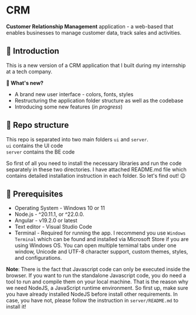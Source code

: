 # CRM

<b>Customer Relationship Management</b> application - a web-based that enables businesses to manage customer data, track sales and activities. 

## 📖 Introduction

This is a new version of a CRM application that I built during my internship at a tech company.

<b>🚀 What's new?</b>

- A brand new user interface - colors, fonts, styles
- Restructuring the application folder structure as well as the codebase
- Introducing some new features (<i>in progress</i>)

## 🧬 Repo structure

This repo is separated into two main folders ```ui``` and ```server```. <br />
```ui``` contains the UI code <br />
```server``` contains the BE code <br />

So first of all you need to install the necessary libraries and run the code separately in these two directories. I have attached README.md file which contains detailed installation instruction in each folder. So let's find out! 😉

## 📝 Prerequisites

- Operating System - Windows 10 or 11
- Node.js - ^20.11.1, or ^22.0.0.
- Angular - v19.2.0 or latest
- Text editor - Visual Studio Code
- Terminal - Required for running the app. I recommend you use `Windows Terminal` which can be found and installed via Microsoft Store if you are using Windows OS. You can open multiple ternimal tabs under one window, Unicode and UTF-8 character support, custom themes, styles, and configurations.

<b>Note</b>: There is the fact that Javascript code can only be executed inside the browser. If you want to run the standalone Javascript code, you do need a tool to run and compile them on your local machine. That is the reason why we need NodeJS, a JavaScript runtime environment. So first up, make sure you have already installed NodeJS before install other requirements. In case, you have not, please follow the instruction in `server/README.md` to install it!